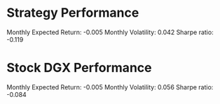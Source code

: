 # Strategy Performance
Monthly Expected Return: -0.005
Monthly Volatility: 0.042
Sharpe ratio: -0.119
# Stock DGX Performance
Monthly Expected Return: -0.005
Monthly Volatility: 0.056
Sharpe ratio: -0.084
